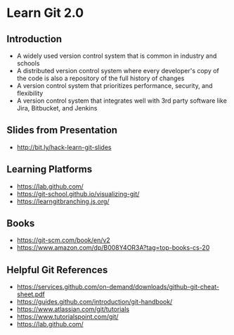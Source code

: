 # Learn Git 2.0

## Introduction
- A widely used version control system that is common in industry and schools
- A distributed version control system where every developer's copy of the code is also a repository of the full history of changes
- A version control system that prioritizes performance, security, and flexibility
- A version control system that integrates well with 3rd party software like Jira, Bitbucket, and Jenkins

## Slides from Presentation
- http://bit.ly/hack-learn-git-slides

## Learning Platforms
- https://lab.github.com/
- https://git-school.github.io/visualizing-git/
- https://learngitbranching.js.org/

## Books
- https://git-scm.com/book/en/v2
- https://www.amazon.com/dp/B008Y4OR3A?tag=top-books-cs-20

## Helpful Git References
- https://services.github.com/on-demand/downloads/github-git-cheat-sheet.pdf
- https://guides.github.com/introduction/git-handbook/
- https://www.atlassian.com/git/tutorials
- https://www.tutorialspoint.com/git/
- https://lab.github.com/

